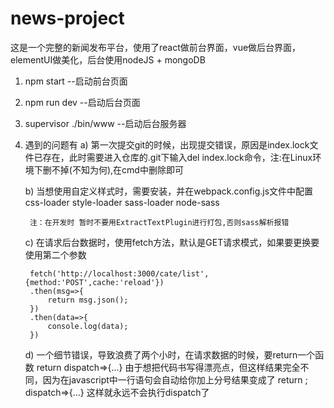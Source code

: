 # news-project
这是一个完整的新闻发布平台，使用了react做前台界面，vue做后台界面，elementUI做美化，后台使用nodeJS + mongoDB


1. npm start --启动前台页面

2. npm run dev --启动后台页面

3. supervisor ./bin/www  --启动后台服务器

4. 遇到的问题有
    a) 第一次提交git的时候，出现提交错误，原因是index.lock文件已存在，此时需要进入仓库的.git下输入del index.lock命令，注:在Linux环境下删不掉(不知为何),在cmd中删除即可

    b) 当想使用自定义样式时，需要安装，并在webpack.config.js文件中配置
        css-loader  style-loader  sass-loader  node-sass

        注：在开发时 暂时不要用ExtractTextPlugin进行打包,否则sass解析报错
    
    c) 在请求后台数据时，使用fetch方法，默认是GET请求模式，如果要更换要使用第二个参数

        fetch('http://localhost:3000/cate/list',{method:'POST',cache:'reload'})
        .then(msg=>{
            return msg.json();
        })
        .then(data=>{
            console.log(data);
        })
    d) 一个细节错误，导致浪费了两个小时，在请求数据的时候，要return一个函数
        return 
        dispatch=>{...}
        由于想把代码书写得漂亮点，但这样结果完全不同，因为在javascript中一行语句会自动给你加上分号结果变成了
        return ;
        dispatch=>{...}
        这样就永远不会执行dispatch了
